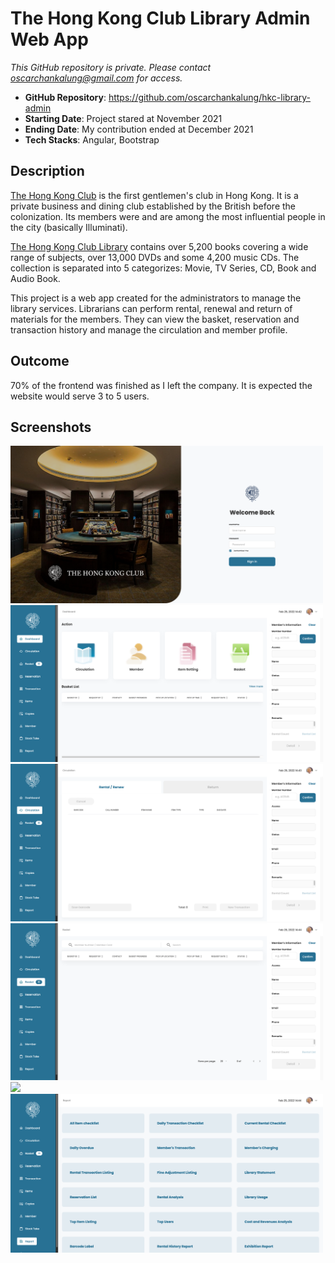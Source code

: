 # The Hong Kong Club Library Admin Web App

_This GitHub repository is private. Please contact oscarchankalung@gmail.com for access._

- **GitHub Repository**: https://github.com/oscarchankalung/hkc-library-admin
- **Starting Date**: Project stared at November 2021
- **Ending Date**: My contribution ended at December 2021
- **Tech Stacks**: Angular, Bootstrap

## Description

[The Hong Kong Club](https://en.wikipedia.org/wiki/Hong_Kong_Club) is the first gentlemen's club in Hong Kong. It is a private business and dining club established by the British before the colonization. Its members were and are among the most influential people in the city (basically Illuminati).

[The Hong Kong Club Library](https://www.thehongkongclub.hk/public/library.html) contains over 5,200 books covering a wide range of subjects, over 13,000 DVDs and some 4,200 music CDs. The collection is separated into 5 categorizes: Movie, TV Series, CD, Book and Audio Book.

This project is a web app created for the administrators to manage the library services. Librarians can perform rental, renewal and return of materials for the members. They can view the basket, reservation and transaction history and manage the circulation and member profile.

## Outcome

70% of the frontend was finished as I left the company. It is expected the website would serve 3 to 5 users.

## Screenshots

<img src='01-screenshot-login.png' width='500' />
<img src='02-screenshot-dashboard.png' width='500' />
<img src='03-screenshot-circulation.png' width='500' />
<img src='04-screenshot-basket.png' width='500' />
<img src='05-screenshot-stock.png' width='500' />
<img src='06-screenshot-report.png' width='500' />
